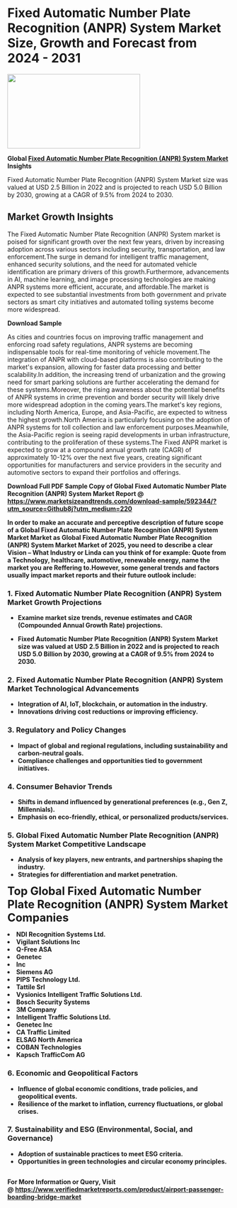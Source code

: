 <H1>Fixed Automatic Number Plate Recognition (ANPR) System Market Size, Growth and Forecast from 2024 - 2031</H1><img class="aligncenter size-medium wp-image-584254" src="https://thirdeyenews.in/wp-content/uploads/2024/09/Global-Market-Research-300x168.jpeg" alt="" width="300" height="168" /><p><strong>Global&nbsp;<a href="https://www.marketsizeandtrends.com/download-sample/592344/?utm_source=Github8j?utm_medium=220">Fixed Automatic Number Plate Recognition (ANPR) System Market</a> Insights</strong></p><p>Fixed Automatic Number Plate Recognition (ANPR) System Market size was valued at USD 2.5 Billion in 2022 and is projected to reach USD 5.0 Billion by 2030, growing at a CAGR of 9.5% from 2024 to 2030.</p><p><h2>Market Growth Insights</h2> <p>The Fixed Automatic Number Plate Recognition (ANPR) System market is poised for significant growth over the next few years, driven by increasing adoption across various sectors including security, transportation, and law enforcement.The surge in demand for intelligent traffic management, enhanced security solutions, and the need for automated vehicle identification are primary drivers of this growth.Furthermore, advancements in AI, machine learning, and image processing technologies are making ANPR systems more efficient, accurate, and affordable.The market is expected to see substantial investments from both government and private sectors as smart city initiatives and automated tolling systems become more widespread.</p> <p><strong>Download Sample</strong></p> <p>As cities and countries focus on improving traffic management and enforcing road safety regulations, ANPR systems are becoming indispensable tools for real-time monitoring of vehicle movement.The integration of ANPR with cloud-based platforms is also contributing to the market's expansion, allowing for faster data processing and better scalability.In addition, the increasing trend of urbanization and the growing need for smart parking solutions are further accelerating the demand for these systems.Moreover, the rising awareness about the potential benefits of ANPR systems in crime prevention and border security will likely drive more widespread adoption in the coming years.The market's key regions, including North America, Europe, and Asia-Pacific, are expected to witness the highest growth.North America is particularly focusing on the adoption of ANPR systems for toll collection and law enforcement purposes.Meanwhile, the Asia-Pacific region is seeing rapid developments in urban infrastructure, contributing to the proliferation of these systems.The Fixed ANPR market is expected to grow at a compound annual growth rate (CAGR) of approximately 10-12% over the next five years, creating significant opportunities for manufacturers and service providers in the security and automotive sectors to expand their portfolios and offerings.<strong></p><p><span class=""><strong>Download Full PDF Sample Copy of Global Fixed Automatic Number Plate Recognition (ANPR) System Market Report</strong> @ <a href="https://www.marketsizeandtrends.com/download-sample/592344/?utm_source=Github8j?utm_medium=220" target="_blank">https://www.marketsizeandtrends.com/download-sample/592344/?utm_source=Github8j?utm_medium=220</a></span></p><p>In order to make an accurate and perceptive description of future scope of a Global&nbsp;Fixed Automatic Number Plate Recognition (ANPR) System Market Market as Global&nbsp;Fixed Automatic Number Plate Recognition (ANPR) System Market Market of 2025, you need to describe a clear Vision &ndash; What Industry or Linda can you think of for example: Quote from a Technology, healthcare, automotive, renewable energy, name the market you are Reffering to.However, some general trends and factors usually impact market reports and their future outlook include:</p><h3>1.&nbsp;<strong>Fixed Automatic Number Plate Recognition (ANPR) System Market Growth Projections</strong></h3><ul><li>Examine market size trends, revenue estimates and CAGR (Compounded Annual Growth Rate) projections.</li><li><p>Fixed Automatic Number Plate Recognition (ANPR) System Market size was valued at USD 2.5 Billion in 2022 and is projected to reach USD 5.0 Billion by 2030, growing at a CAGR of 9.5% from 2024 to 2030.</p></li></ul><h3>2.&nbsp;<strong>Fixed Automatic Number Plate Recognition (ANPR) System Market Technological Advancements</strong></h3><ul><li>Integration of AI, IoT, blockchain, or automation in the industry.</li><li>Innovations driving cost reductions or improving efficiency.</li></ul><h3>3.&nbsp;<strong>Regulatory and Policy Changes</strong></h3><ul><li>Impact of global and regional regulations, including sustainability and carbon-neutral goals.</li><li>Compliance challenges and opportunities tied to government initiatives.</li></ul><h3>4.&nbsp;<strong>Consumer Behavior Trends</strong></h3><ul><li>Shifts in demand influenced by generational preferences (e.g., Gen Z, Millennials).</li><li>Emphasis on eco-friendly, ethical, or personalized products/services.</li></ul><h3>5.&nbsp;<strong>Global Fixed Automatic Number Plate Recognition (ANPR) System Market Competitive Landscape</strong></h3><ul><li>Analysis of key players, new entrants, and partnerships shaping the industry.</li><li>Strategies for differentiation and market penetration.</li></ul><p data-pm-slice="1 1 []"><span style="color: inherit; font-family: inherit; font-size: 25px;">Top Global Fixed Automatic Number Plate Recognition (ANPR) System Market Companies</span></p><div class="" data-test-id=""><p><li> NDI Recognition Systems Ltd.</li><li> Vigilant Solutions Inc</li><li> Q-Free ASA</li><li> Genetec</li><li> Inc</li><li> Siemens AG</li><li> PIPS Technology Ltd.</li><li> Tattile Srl</li><li> Vysionics Intelligent Traffic Solutions Ltd.</li><li> Bosch Security Systems</li><li> 3M Company</li><li> Intelligent Traffic Solutions Ltd.</li><li> Genetec Inc</li><li> CA Traffic Limited</li><li> ELSAG North America</li><li> COBAN Technologies</li><li> Kapsch TrafficCom AG</li></p></div><h3>6.&nbsp;<strong>Economic and Geopolitical Factors</strong></h3><ul><li>Influence of global economic conditions, trade policies, and geopolitical events.</li><li>Resilience of the market to inflation, currency fluctuations, or global crises.</li></ul><h3>7.&nbsp;<strong>Sustainability and ESG (Environmental, Social, and Governance)</strong></h3><ul><li>Adoption of sustainable practices to meet ESG criteria.</li><li>Opportunities in green technologies and circular economy principles.</li></ul><h2><strong style="font-size: 14px;">For More Information or Query, Visit @&nbsp;</strong><a style="background-color: #ffffff; font-size: 14px;" href="https://www.marketsizeandtrends.com/report/fixed-automatic-number-plate-recognition-anpr-system-market/" target="_blank">https://www.verifiedmarketreports.com/product/airport-passenger-boarding-bridge-market</a></h2>